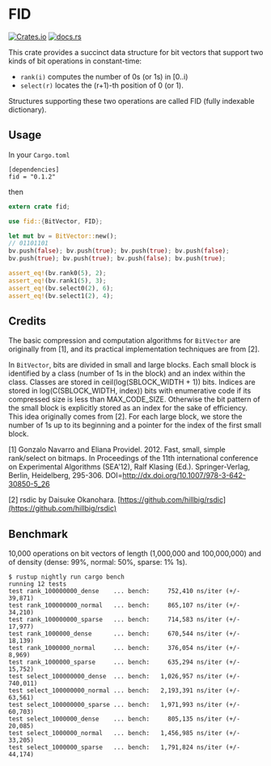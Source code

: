 # FID

[![Crates.io](https://img.shields.io/crates/v/fid.svg)](https://crates.io/crates/fid)
[![docs.rs](https://docs.rs/fid/badge.svg)](https://docs.rs/fid)

 This crate provides a succinct data structure for bit vectors that support two kinds of bit operations in constant-time:

 - `rank(i)` computes the number of 0s (or 1s) in [0..i)
 - `select(r)` locates the (r+1)-th position of 0 (or 1).

 Structures supporting these two operations are called FID (fully indexable dictionary).

## Usage

In your `Cargo.toml`
```
[dependencies]
fid = "0.1.2"
```
then
```rust
extern crate fid;

use fid::{BitVector, FID};

let mut bv = BitVector::new();
// 01101101
bv.push(false); bv.push(true); bv.push(true); bv.push(false);
bv.push(true); bv.push(true); bv.push(false); bv.push(true);

assert_eq!(bv.rank0(5), 2);
assert_eq!(bv.rank1(5), 3);
assert_eq!(bv.select0(2), 6);
assert_eq!(bv.select1(2), 4);
```

## Credits

The basic compression and computation algorithms for `BitVector` are originally from [1], and its practical implementation techniques are from [2].

In `BitVector`, bits are divided in small and large blocks.
Each small block is identified by a class (number of 1s in the block) and an index within the class. Classes are stored in ceil(log(SBLOCK_WIDTH + 1)) bits.
Indices are stored in log(C(SBLOCK_WIDTH, index)) bits with enumerative code if its compressed size is less than MAX_CODE_SIZE.
Otherwise the bit pattern of the small block is explicitly stored as an index for the sake of efficiency.
This idea originally comes from [2]. For each large block, we store the number of 1s up to its beginning and a pointer for the index of the first small block.

[1] Gonzalo Navarro and Eliana Providel. 2012. Fast, small, simple rank/select on bitmaps. In Proceedings of the 11th international conference on Experimental Algorithms (SEA'12), Ralf Klasing (Ed.). Springer-Verlag, Berlin, Heidelberg, 295-306. DOI=http://dx.doi.org/10.1007/978-3-642-30850-5_26

[2] rsdic by Daisuke Okanohara. [https://github.com/hillbig/rsdic](https://github.com/hillbig/rsdic)

## Benchmark

10,000 operations on bit vectors of length (1,000,000 and 100,000,000) and of density (dense: 99%, normal: 50%, sparse: 1% 1s).

```
$ rustup nightly run cargo bench
running 12 tests
test rank_100000000_dense    ... bench:     752,410 ns/iter (+/- 39,871)
test rank_100000000_normal   ... bench:     865,107 ns/iter (+/- 34,210)
test rank_100000000_sparse   ... bench:     714,583 ns/iter (+/- 17,977)
test rank_1000000_dense      ... bench:     670,544 ns/iter (+/- 18,139)
test rank_1000000_normal     ... bench:     376,054 ns/iter (+/- 8,969)
test rank_1000000_sparse     ... bench:     635,294 ns/iter (+/- 15,752)
test select_100000000_dense  ... bench:   1,026,957 ns/iter (+/- 740,011)
test select_100000000_normal ... bench:   2,193,391 ns/iter (+/- 63,561)
test select_100000000_sparse ... bench:   1,971,993 ns/iter (+/- 60,703)
test select_1000000_dense    ... bench:     805,135 ns/iter (+/- 20,085)
test select_1000000_normal   ... bench:   1,456,985 ns/iter (+/- 33,205)
test select_1000000_sparse   ... bench:   1,791,824 ns/iter (+/- 44,174)
```
